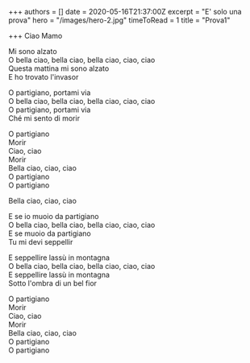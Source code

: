 +++
authors = []
date = 2020-05-16T21:37:00Z
excerpt = "E' solo una prova"
hero = "/images/hero-2.jpg"
timeToRead = 1
title = "Prova1"

+++
Ciao Mamo

Mi sono alzato  
O bella ciao, bella ciao, bella ciao, ciao, ciao  
Questa mattina mi sono alzato  
E ho trovato l'invasor

O partigiano, portami via  
O bella ciao, bella ciao, bella ciao, ciao, ciao  
O partigiano, portami via  
Ché mi sento di morir

O partigiano  
Morir  
Ciao, ciao  
Morir  
Bella ciao, ciao, ciao  
O partigiano  
O partigiano

Bella ciao, ciao, ciao

E se io muoio da partigiano  
O bella ciao, bella ciao, bella ciao, ciao, ciao  
E se muoio da partigiano  
Tu mi devi seppellir

E seppellire lassù in montagna  
O bella ciao, bella ciao, bella ciao, ciao, ciao  
E seppellire lassù in montagna  
Sotto l'ombra di un bel fior

O partigiano  
Morir  
Ciao, ciao  
Morir  
Bella ciao, ciao, ciao  
O partigiano  
O partigiano